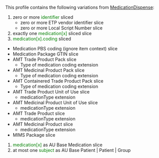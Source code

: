 This profile contains the following variations from [MedicationDispense](http://hl7.org/fhir/STU3/MedicationDispense):


1. zero or more <span style='color:green'>identifier</span>  sliced
   * zero or more ETP vendor identifier slice
   * zero or more Local Script Number slice
1. exactly one <span style='color:green'>medication[x]</span>  sliced
    slice
1.  <span style='color:green'>medication[x].coding</span>  sliced
   *  Medication PBS coding (ignore item context) slice
   *  Medication Package GTIN slice
   *  AMT Trade Product Pack slice
      *  Type of medication coding extension
   *  AMT Medicinal Product Pack slice
      *  Type of medication coding extension
   *  AMT Containered Trade Product Pack slice
      *  Type of medication coding extension
   *  AMT Trade Product Unit of Use slice
      *  medicationType extension
   *  AMT Medicinal Product Unit of Use slice
      *  medicationType extension
   *  AMT Trade Product slice
      *  medicationType extension
   *  AMT Medicinal Product slice
      *  medicationType extension
   *  MIMS Package slice
1.  <span style='color:green'>medication[x]</span> as AU Base Medication slice
1. at most one <span style='color:green'>subject</span> as AU Base Patient | Patient | Group
